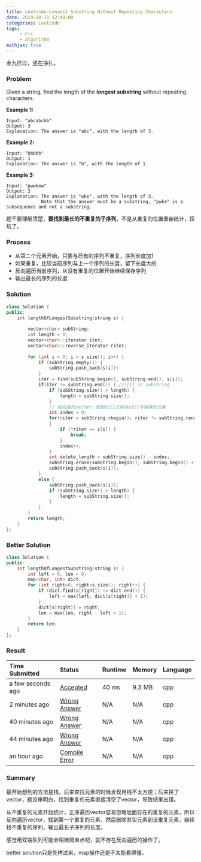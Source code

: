 ```yaml
---
title: Leetcode-Longest Substring Without Repeating Characters
date: 2019-10-11 12:40:00
categories: Leetcode
tags:
     - C++
     - algorithm
mathjax: true
---
```


金九已过，还在挣扎。

<!-- more -->

### Problem

Given a string, find the length of the **longest substring** without repeating characters.

**Example 1:**

```
Input: "abcabcbb"
Output: 3 
Explanation: The answer is "abc", with the length of 3. 
```

**Example 2:**

```
Input: "bbbbb"
Output: 1
Explanation: The answer is "b", with the length of 1.
```

**Example 3:**

```
Input: "pwwkew"
Output: 3
Explanation: The answer is "wke", with the length of 3. 
             Note that the answer must be a substring, "pwke" is a subsequence and not a substring.
```

题干要理解清楚，**要找到最长的不重复的子序列**，不是从重复的位置重新统计，踩坑了。

### Process

+ 从第二个元素开始，只要与已有的序列不重复，序列长度加1
+ 如果重复，比较当前序列与上一个序列的长度，留下长度大的
+ 反向遍历当前序列，从没有重复的位置开始继续保存序列
+ 输出最长的序列的长度

### Solution

```c++
class Solution {
public:
    int lengthOfLongestSubstring(string s) {
        
        vector<char> subString;
        int length = 0;
        vector<char>::iterator iter;
        vector<char>::reverse_iterator riter;
        
        for (int i = 0; i < s.size(); i++) {
            if (subString.empty()) {
                subString.push_back(s[i]);
            }
            iter = find(subString.begin(), subString.end(), s[i]);
            if(iter != subString.end()) { //s[i] in subString
                if (subString.size() > length) {
                    length = subString.size();
                }
                // 反向迭代vector，找到s[i]之前与s[i]不相等的元素
                int index = 0;
                for(riter = subString.rbegin(); riter != subString.rend();++riter)
                {
                    if (*riter == s[i]) {
                        break;
                    } 
                    index++;
                }
                int delete_length = subString.size() - index;
                subString.erase(subString.begin(), subString.begin() + delete_length);
                subString.push_back(s[i]);
            } 
            else {
                subString.push_back(s[i]);
                if (subString.size() > length) {
                    length = subString.size();
                }
            }
        }
        return length;
    }
};
```

### Better Solution

```C++
class Solution {
public:
    int lengthOfLongestSubstring(string s) {
        int left = 0, len = 0;
        map<char, int> dict;
        for (int right=0; right<s.size(); right++) {
            if (dict.find(s[right]) != dict.end()) {
                left = max(left, dict[s[right]] + 1);
            }
            dict[s[right]] = right;
            len = max(len, right - left + 1);
        }
        return len;
    }
};
```

### Result

| Time Submitted    | Status                                                       | Runtime | Memory | Language |
| :---------------- | :----------------------------------------------------------- | :------ | :----- | :------- |
| a few seconds ago | [Accepted](https://leetcode.com/submissions/detail/268837409/) | 40 ms   | 9.3 MB | cpp      |
| 2 minutes ago     | [Wrong Answer](https://leetcode.com/submissions/detail/268836788/) | N/A     | N/A    | cpp      |
| 40 minutes ago    | [Wrong Answer](https://leetcode.com/submissions/detail/268826526/) | N/A     | N/A    | cpp      |
| 44 minutes ago    | [Wrong Answer](https://leetcode.com/submissions/detail/268825655/) | N/A     | N/A    | cpp      |
| an hour ago       | [Compile Error](https://leetcode.com/submissions/detail/268812576/) | N/A     | N/A    | cpp      |

### Summary

最开始想到的方法是栈，后来查找元素的时候发现用栈不太方便；后来换了vector，题没审明白，找到重复的元素直接清空了vector，导致结果出错。

从不重复的元素开始统计，正序遍历vector容易忽略后面存在的重复的元素，所以反向遍历vector，找到第一个重复的元素，然后删除其实元素到该重复元素，继续找不重复的序列，输出最长子序列的长度。

感觉用双端队列可能会稍微简单点吧，就不存在反向遍历的操作了。

better solution只是先拷过来，map操作还是不太能看得懂。
